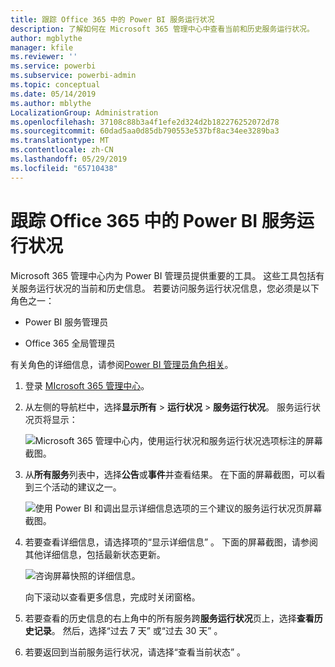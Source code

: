 ```yaml
---
title: 跟踪 Office 365 中的 Power BI 服务运行状况
description: 了解如何在 Microsoft 365 管理中心中查看当前和历史服务运行状况。
author: mgblythe
manager: kfile
ms.reviewer: ''
ms.service: powerbi
ms.subservice: powerbi-admin
ms.topic: conceptual
ms.date: 05/14/2019
ms.author: mblythe
LocalizationGroup: Administration
ms.openlocfilehash: 37108c88b3a4f1efe2d324d2b182276252072d78
ms.sourcegitcommit: 60dad5aa0d85db790553e537bf8ac34ee3289ba3
ms.translationtype: MT
ms.contentlocale: zh-CN
ms.lasthandoff: 05/29/2019
ms.locfileid: "65710438"
---
```

# <a name="track-power-bi-service-health-in-office-365"></a>跟踪 Office 365 中的 Power BI 服务运行状况

Microsoft 365 管理中心内为 Power BI 管理员提供重要的工具。 这些工具包括有关服务运行状况的当前和历史信息。 若要访问服务运行状况信息，您必须是以下角色之一：

* Power BI 服务管理员

* Office 365 全局管理员

有关角色的详细信息，请参阅[Power BI 管理员角色相关](service-admin-administering-power-bi-in-your-organization.md#administrator-roles-related-to-power-bi)。

1. 登录 [MIcrosoft 365 管理中心](https://portal.office.com/adminportal)。

1. 从左侧的导航栏中，选择**显示所有** > **运行状况** > **服务运行状况**。 服务运行状况页将显示：

    ![Microsoft 365 管理中心内，使用运行状况和服务运行状况选项标注的屏幕截图。](media/service-admin-health/service-health-tile.png)

1. 从**所有服务**列表中，选择**公告**或**事件**并查看结果。 在下面的屏幕截图，可以看到三个活动的建议之一。

    ![使用 Power BI 和调出显示详细信息选项的三个建议的服务运行状况页屏幕截图。](media/service-admin-health/active-advisories.png)

1. 若要查看详细信息，请选择项的“显示详细信息”  。 下面的屏幕截图，请参阅其他详细信息，包括最新状态更新。

    ![咨询屏幕快照的详细信息。](media/service-admin-health/advisory-details.png)

    向下滚动以查看更多信息，完成时关闭窗格。

1. 若要查看的历史信息的右上角中的所有服务跨**服务运行状况**页上，选择**查看历史记录**。 然后，选择“过去 7 天”  或“过去 30 天”  。 

1. 若要返回到当前服务运行状况，请选择“查看当前状态”  。
